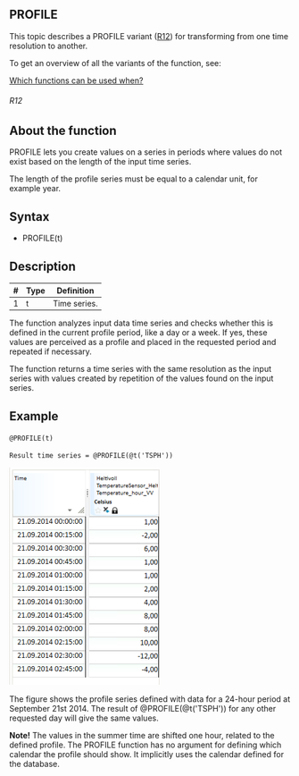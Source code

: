 ﻿## PROFILE
This topic describes a PROFILE variant ([R12](#r12)) for transforming from one
time resolution to another.

To get an overview of all the variants of the function, see:

[Which functions can be used when?](../functions/transform_what_when.md)

###### R12
## About the function
PROFILE lets you create values on a series in periods where values do not exist
based on the length of the input time series.

The length of the profile series must be equal to a calendar unit, for example
year.

## Syntax
- PROFILE(t)

## Description

| # | Type | Definition |
|---|---|---|
| 1 | t | Time series. |

The function analyzes input data time series and checks whether this is defined
in the current profile period, like a day or a week. If yes, these values are
perceived as a profile and placed in the requested period and repeated if
necessary.

The function returns a time series with the same resolution as the input series
with values created by repetition of the values found on the input series.

## Example
`@PROFILE(t)`

`Result time series = @PROFILE(@t('TSPH'))`

![](Images/ex_PROFILE-nimbustable1.png)

The figure shows the profile series defined with data for a 24-hour period at
September 21st 2014. The result of @PROFILE(@t('TSPH')) for any other requested
day will give the same values.

**Note!** The values in the summer time are shifted one hour, related to the
defined profile. The PROFILE function has no argument for defining which
calendar the profile should show. It implicitly uses the calendar defined for
the database.

